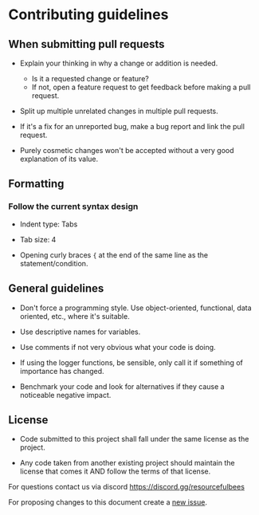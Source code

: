 # Contributing guidelines

## When submitting pull requests

* Explain your thinking in why a change or addition is needed.
    * Is it a requested change or feature?
    * If not, open a feature request to get feedback before making a pull request.

* Split up multiple unrelated changes in multiple pull requests.

* If it's a fix for an unreported bug, make a bug report and link the pull request.

* Purely cosmetic changes won't be accepted without a very good explanation of its value.

## Formatting

### Follow the current syntax design

* Indent type: Tabs

* Tab size: 4

* Opening curly braces `{` at the end of the same line as the statement/condition.

## General guidelines

* Don't force a programming style. Use object-oriented, functional, data oriented, etc., where it's suitable.

* Use descriptive names for variables.

* Use comments if not very obvious what your code is doing.

* If using the logger functions, be sensible, only call it if something of importance has changed.

* Benchmark your code and look for alternatives if they cause a noticeable negative impact.

## License

* Code submitted to this project shall fall under the same license as the project.

* Any code taken from another existing project should maintain the license that comes it AND follow the terms of that license.

For questions contact us via discord https://discord.gg/resourcefulbees

For proposing changes to this document create a [new issue](https://github.com/Team-Resourceful/.github/issues/new/choose).
